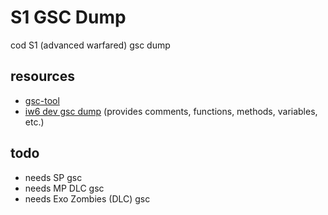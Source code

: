 # S1 GSC Dump
cod S1 (advanced warfared) gsc dump
## resources
- [gsc-tool](https://github.com/xensik/gsc-tool)
- [iw6 dev gsc dump](https://github.com/mjkzy/iw6-gsc-dump) (provides comments, functions, methods, variables, etc.)
## todo
- needs SP gsc
- needs MP DLC gsc
- needs Exo Zombies (DLC) gsc
